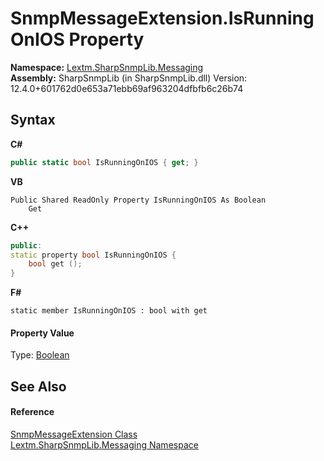 # SnmpMessageExtension.IsRunningOnIOS Property 
 

**Namespace:**&nbsp;<a href="N_Lextm_SharpSnmpLib_Messaging">Lextm.SharpSnmpLib.Messaging</a><br />**Assembly:**&nbsp;SharpSnmpLib (in SharpSnmpLib.dll) Version: 12.4.0+601762d0e653a71ebb69af963204dfbfb6c26b74

## Syntax

**C#**<br />
``` C#
public static bool IsRunningOnIOS { get; }
```

**VB**<br />
``` VB
Public Shared ReadOnly Property IsRunningOnIOS As Boolean
	Get
```

**C++**<br />
``` C++
public:
static property bool IsRunningOnIOS {
	bool get ();
}
```

**F#**<br />
``` F#
static member IsRunningOnIOS : bool with get

```


#### Property Value
Type: <a href="https://docs.microsoft.com/dotnet/api/system.boolean" target="_blank" rel="noopener noreferrer">Boolean</a>

## See Also


#### Reference
<a href="T_Lextm_SharpSnmpLib_Messaging_SnmpMessageExtension">SnmpMessageExtension Class</a><br /><a href="N_Lextm_SharpSnmpLib_Messaging">Lextm.SharpSnmpLib.Messaging Namespace</a><br />